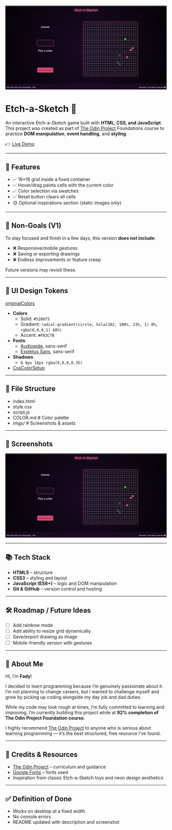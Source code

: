![Alt text](./imgs/screenshot.png)

# Etch-a-Sketch 🎨

An interactive Etch-a-Sketch game built with **HTML, CSS, and JavaScript**.  
This project was created as part of [The Odin Project](https://www.theodinproject.com/) Foundations course to practice **DOM manipulation**, **event handling**, and **styling**.

👉 [Live Demo](https://fadyeilia2001.github.io/etch-a-sketch/)

---

## 🚀 Features

- ✅ 16×16 grid inside a fixed container
- ✅ Hover/drag paints cells with the current color
- ✅ Color selection via swatches
- ✅ Reset button clears all cells
- 🟡 Optional inspirations section (static images only)

---

## 🛑 Non-Goals (V1)

To stay focused and finish in a few days, this version **does not include**:

- ❌ Responsive/mobile gestures
- ❌ Saving or exporting drawings
- ❌ Endless improvements or feature creep

Future versions may revisit these.

---

## 🎨 UI Design Tokens

[originalColors](./imgs/color-picker.png)

- **Colors**
  - Solid: `#520075`
  - Gradient: `radial-gradient(circle, hsla(282, 100%, 23%, 1) 0%, rgba(0,0,0,1) 68%)`
  - Accent: `#F03C7B`
- **Fonts**
  - [Audiowide](https://fonts.google.com/specimen/Audiowide), sans-serif
  - [Expletus Sans](https://fonts.google.com/specimen/Expletus+Sans), sans-serif
- **Shadows**
  - `0 6px 16px rgba(0,0,0,0.35)`
- [CssColorSetup](./COLOR.md)

---

## 📂 File Structure

- index.html
- style.css
- script.js
- COLOR.md # Color palette
- imgs/ # Screenshots & assets

---

## 📸 Screenshots

![Screenshot coming soon](./imgs/screenshot.png)

---

## 📚 Tech Stack

- **HTML5** – structure
- **CSS3** – styling and layout
- **JavaScript (ES6+)** – logic and DOM manipulation
- **Git & GitHub** – version control and hosting

---

## 🛠️ Roadmap / Future Ideas

- [ ] Add rainbow mode
- [ ] Add ability to resize grid dynamically
- [ ] Save/export drawing as image
- [ ] Mobile-friendly version with gestures

---

## 👤 About Me

Hi, I’m **Fady**!

I decided to learn programming because I’m genuinely passionate about it. I’m not planning to change careers, but I wanted to challenge myself and grow by picking up coding alongside my day job and dad duties.

While my code may look rough at times, I’m fully committed to learning and improving. I’m currently building this project while at **92% completion of The Odin Project Foundation course**.

I highly recommend [The Odin Project](https://www.theodinproject.com/) to anyone who is serious about learning programming — it’s the best structured, free resource I’ve found.

---

## 🙏 Credits & Resources

- [The Odin Project](https://www.theodinproject.com/) – curriculum and guidance
- [Google Fonts](https://fonts.google.com/) – fonts used
- Inspiration from classic Etch-a-Sketch toys and neon design aesthetics

---

## ✅ Definition of Done

- Works on desktop at a fixed width
- No console errors
- README updated with description and screenshot
